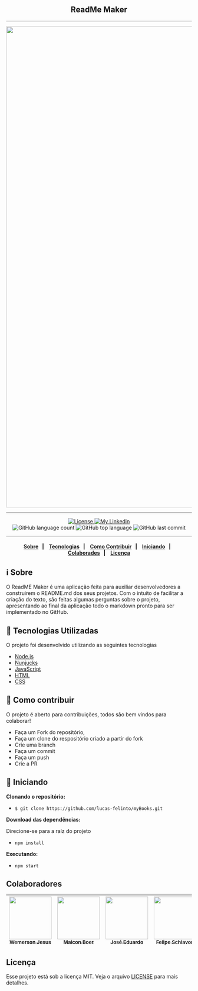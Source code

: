 <h2 align="center">
  ReadMe Maker
</h2>

---

<p align="center">
  <img src="https://user-images.githubusercontent.com/62717182/86397462-3cc81900-bc7a-11ea-80ad-e505f8927def.gif" width="1300">
</p>

---

<p align="center">
  <a href="LICENSE">
    <img alt="License" src="https://img.shields.io/badge/license-MIT-%23F8952D">
  </a>
  
  <a href="https://www.linkedin.com/in/lucas-felinto/">
    <img alt="My Linkedin" src="https://img.shields.io/badge/lucasfelinto-%230077B5?style=social&logo=linkedin">
  </a>

  <br />

  <img alt="GitHub language count" src="https://img.shields.io/github/languages/count/lucas-felinto/readme_maker">

  <img alt="GitHub top language" src="https://img.shields.io/github/languages/top/lucas-felinto/readme_maker">

  <img alt="GitHub last commit" src="https://img.shields.io/github/last-commit/lucas-felinto/readme_maker">
</p>

---

<h4 align="center">
  <a href="#information_source-sobre">Sobre</a>&nbsp;&nbsp;&nbsp;|&nbsp;&nbsp;&nbsp;
  <a href="#rocket-tecnologias-utilizadas">Tecnologias</a>&nbsp;&nbsp;&nbsp;|&nbsp;&nbsp;&nbsp;
  <a href="#link-como-contribuir">Como Contribuir</a>&nbsp;&nbsp;&nbsp;|&nbsp;&nbsp;&nbsp;
  <a href="#beginner-iniciando">Iniciando</a>&nbsp;&nbsp;&nbsp;|&nbsp;&nbsp;&nbsp;
  <a href="#colaboradores">Colaborades</a>&nbsp;&nbsp;&nbsp;|&nbsp;&nbsp;&nbsp;
  <a href="#licença">Licença</a>
</h4>

## :information_source: Sobre

O ReadME Maker é uma aplicação feita para auxiliar desenvolvedores a construirem o README.md dos seus projetos. Com o intuito de facilitar a criação do texto, são feitas algumas perguntas sobre o projeto, apresentando ao final da aplicação todo o markdown pronto para ser implementado no GitHub.

## :rocket: Tecnologias Utilizadas

O projeto foi desenvolvido utilizando as seguintes tecnologias

- [Node.js](https://nodejs.org/)
- [Nunjucks](https://mozilla.github.io/nunjucks/)
- [JavaScript](https://www.javascript.com/)
- [HTML](https://www.w3schools.com/html/)
- [CSS](https://www.w3schools.com/css/)

## :link: Como contribuir

O projeto é aberto para contribuições, todos são bem vindos para colaborar!

- Faça um Fork do repositório,
- Faça um clone do respositório criado a partir do fork
- Crie uma branch
- Faça um commit
- Faça um push
- Crie a PR

## :beginner: Iniciando 

<b>Clonando o repositório:</b>
- ```$ git clone https://github.com/lucas-felinto/myBooks.git```

<b>Download das dependências:</b>
<p>Direcione-se para a raíz do projeto</p>

- ```npm install```

<b>Executando:</b>
- `npm start`

## Colaboradores

| [<img src="https://avatars1.githubusercontent.com/u/57813174?s=460&u=b945fd8ddf70b205101773a7ab47b1a07576af7c&v=4" width=115><br><sub>Wemerson Jesus</sub>](https://github.com/wejesuss) | [<img src="https://avatars0.githubusercontent.com/u/36867823?s=460&u=247143eb1bccd7a98f86439d4b25da2917062153&v=4" width=115><br><sub>Maicon Boer</sub>](https://github.com/maiconboer) | [<img src="https://avatars0.githubusercontent.com/u/54115624?s=460&u=36c750bc965fde8a88dedbd0aef8c985c3fde0ab&v=4" width=115><br><sub>José Eduardo</sub>](https://github.com/jerp86) | [<img src="https://avatars2.githubusercontent.com/u/56521973?s=460&u=fdcfb7f2c627adc5acb808a00cb9994210d5d3ba&v=4" width=115><br><sub>Felipe Schiavon</sub>](https://github.com/FehSchiavon) |
| :---: | :---: | :---: | :---: |

## Licença

Esse projeto está sob a licença MIT. Veja o arquivo [LICENSE](LICENSE) para mais detalhes.
